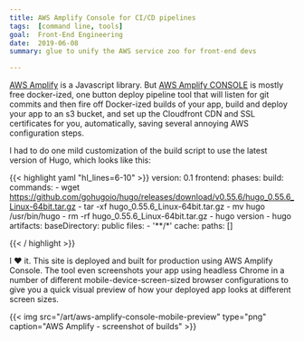 ```yaml
---
title: AWS Amplify Console for CI/CD pipelines
tags:  [command line, tools]
goal:  Front-End Engineering
date:  2019-06-08
summary: glue to unify the AWS service zoo for front-end devs

---
```


[AWS Amplify](js) is a Javascript library. But [AWS Amplify CONSOLE][a] is mostly
free docker-ized, one button deploy pipeline tool that will listen for
git commits and then fire off Docker-ized builds of your app, build and
deploy your app to an s3 bucket, and set up the Cloudfront CDN and SSL
certificates for you, automatically, saving several annoying AWS
configuration steps.

I had to do one mild customization of the build script to use the latest
version of Hugo, which looks like this:

{{< highlight yaml "hl_lines=6-10" >}}
version: 0.1
frontend:
  phases:
    build:
      commands:
        - wget https://github.com/gohugoio/hugo/releases/download/v0.55.6/hugo_0.55.6_Linux-64bit.tar.gz
        - tar -xf hugo_0.55.6_Linux-64bit.tar.gz
        - mv hugo /usr/bin/hugo
        - rm -rf hugo_0.55.6_Linux-64bit.tar.gz
        - hugo version
        - hugo
  artifacts:
    baseDirectory: public
    files:
      - '**/*'
  cache:
    paths: []

{{< / highlight >}}

I ❤️  it. This site is deployed and built for production using AWS
Amplify Console. The tool even screenshots your app using headless
Chrome in a number of different mobile-device-screen-sized browser
configurations to give you a quick visual preview of how your deployed
app looks at different screen sizes.

{{< img src="/art/aws-amplify-console-mobile-preview" type="png"
  caption="AWS Amplify - screenshot of builds" >}}

[a]:  https://aws.amazon.com/amplify/
[js]: https://aws-amplify.github.io/
